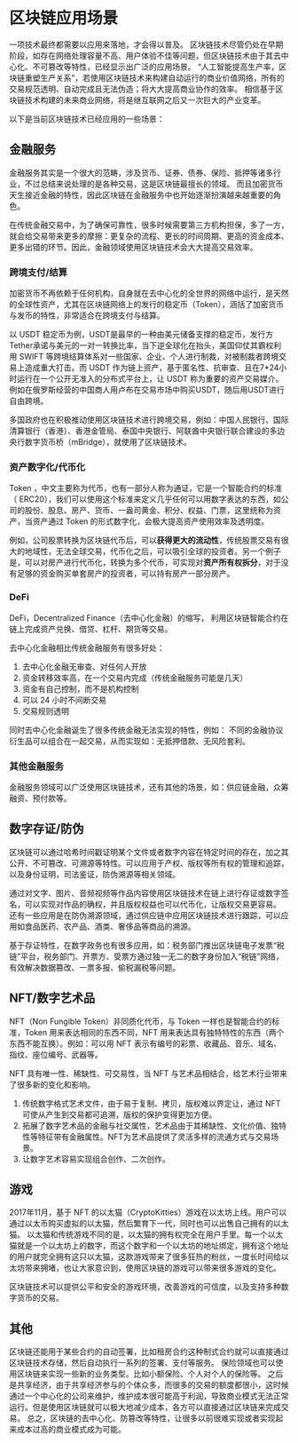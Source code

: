 # 区块链应用场景

一项技术最终都需要以应用来落地，才会得以普及。
区块链技术尽管仍处在早期阶段，如存在网络处理容量不高、用户体验不佳等问题，但区块链技术由于其去中心化、不可篡改等特性，已经显示出广泛的应用场景。
“人工智能提高生产率，区块链重塑生产关系”，若使用区块链技术来构建自动运行的商业价值网络，所有的交易规范透明、自动完成且无法伪造；将大大提高商业协作的效率。
相信基于区块链技术构建的未来商业网络，将是继互联网之后又一次巨大的产业变革。

以下是当前区块链技术已经应用的一些场景：


## 金融服务

金融服务其实是一个很大的范畴，涉及货币、证券、债券、保险、抵押等诸多行业，不过总结来说处理的是各种交易，这是区块链最擅长的领域。
而且加密货币天生接近金融的特性，因此区块链在金融服务中也开始逐渐扮演越来越重要的角色。

在传统金融交易中，为了确保可靠性，很多时候需要第三方机构担保，多了一方，就会给交易带来更多的摩擦：更复杂的流程、更长的时间周期、更高的资金成本、更多出错的环节。因此，金融领域使用区块链技术会大大提高交易效率。

### 跨境支付/结算


加密货币不再依赖于任何机构，自身就在去中心化的全世界的网络中运行，是天然的全球性资产，尤其在区块链网络上的发行的稳定币（Token），涵括了加密货币与发币的特性，非常适合在跨境支付与结算。

以 USDT 稳定币为例，USDT是最早的一种由美元储备支撑的稳定币，发行方Tether承诺与美元的一对一转换比率，当下逆全球化在抬头，美国仰仗其霸权利用 SWIFT 等跨境结算体系对一些国家、企业、个人进行制裁，对被制裁者跨境交易上造成重大打击。而 USDT 作为链上资产，基于匿名性、抗审查、且在7*24小时运行在一个公开无准入的分布式平台上，让 USDT 称为重要的资产交易媒介。
例如在俄罗斯经营的中国商人用卢布在交易市场中购买USDT，随后用USDT进行自由跨境。

多国政府也在积极推动使用区块链技术进行跨境交易，例如：中国人民银行、国际清算银行（香港）、香港金管局、泰国中央银行、阿联酋中央银行联合建设的多边央行数字货币桥（mBridge），就使用了区块链技术。


### 资产数字化/代币化

Token ，中文主要称为代币，也有一部分人称为通证，它是一个智能合约的标准（ ERC20），我们可以使用这个标准来定义几乎任何可以用数字表达的东西，如公司的股份、股息、房产、货币、一盎司黄金、积分、权益、门票，这里统称为资产，当资产通过 Token 的形式数字化，会极大提高资产使用效率及透明度。

例如，公司股票转换为区块链代币后，可以**获得更大的流动性**，传统股票交易有很大的地域性，无法全球交易，代币化之后，可以吸引全球的投资者。另一个例子是，可以对房产进行代币化，转换为多个代币，可实现对**资产所有权拆分**，对于没有足够的资金购买单套房产的投资者，可以持有房产一部分房产。



### DeFi

DeFi，Decentralized Finance（去中心化金融）的缩写， 利用区块链智能合约在链上完成资产兑换、借贷、杠杆、期货等交易。

去中心化金融相比传统金融服务有很多好处：
1. 去中心化金融无审查、对任何人开放
2. 资金转移效率高，在一个交易内完成（传统金融服务可能是几天）
3. 资金有自己控制，而不是机构控制
4. 可以 24 小时不间断交易
5. 交易规则透明


同时去中心化金融诞生了很多传统金融无法实现的特性，例如： 不同的金融协议衍生品可以组合在一起交易，从而实现如：无抵押借款、无风险套利。

### 其他金融服务

金融服务领域可以广泛使用区块链技术，还有其他的场景，如：供应链金融，众筹融资、预付款等。



## 数字存证/防伪

区块链可以通过哈希时间戳证明某个文件或者数字内容在特定时间的存在，加之其公开、不可篡改、可溯源等特性。可以应用于产权、版权等所有权的管理和追踪，以及身份证明，司法鉴证，防伪溯源等相关领域。

通过对文字、图片、音频视频等作品内容使用区块链技术在链上进行存证或数字签名，可以实现对作品的确权，并且版权权益也可以代币化，让版权交易更容易。
还有一些应用是在防伪溯源领域，通过供应链中应用区块链技术进行跟踪，可以应用如食品医药、农产品、酒类、奢侈品等商品的溯源。


基于存证特性，在数字政务也有很多应用，如：税务部门推出区块链电子发票“税链”平台，税务部门、开票方、受票方通过独一无二的数字身份加入“税链”网络，有效解决数据篡改、一票多报、偷税漏税等问题。



## NFT/数字艺术品

NFT（Non Fungible Token）非同质化代币，与 Token 一样也是智能合约的标准，Token 用来表达相同的东西不同，NFT 用来表达具有独特特性的东西（两个东西不能互换）。例如：可以用 NFT 表示有编号的彩票、收藏品、音乐、域名、指纹、座位编号、武器等。


NFT 具有唯一性、稀缺性、可交易性，当 NFT 与艺术品相结合，给艺术行业带来了很多新的变化和影响。
1. 传统数字格式艺术文件，由于易于复制、拷贝，版权难以界定让，通过 NFT 可使从产生到交易都可追溯，版权的保护变得更加方便。
2. 拓展了数字艺术品的金融与社交属性，艺术品由于其稀缺性、文化价值、独特性等特征带有金融属性。NFT为艺术品提供了灵活多样的流通方式与交易场景。
3. 让数字艺术容易实现组合创作、二次创作。



## 游戏

2017年11月，基于 NFT 的以太猫（CryptoKitties）游戏在以太坊上线。用户可以通过以太币购买虚拟的以太猫，然后繁育下一代，同时也可以出售自己拥有的以太猫。
以太猫和传统游戏不同的是，以太猫的拥有权完全在用户手里。每一个以太猫就是一个以太坊上的数字，而这个数字和一个以太坊的地址绑定，拥有这个地址的用户就完全拥有这只以太猫，这款游戏带来了很多狂热的粉丝，一度长时间给以太坊带来拥堵，也让大家意识到，使用区块链的游戏可以带来很多游戏的变化。


区块链技术可以提供公平和安全的游戏环境，改善游戏的可信度，以及支持多种数字货币的交易。





## 其他

区块链还能用于某些合约的自动签署，比如租房合约这种制式合约就可以直接通过区块链技术存储，然后自动执行一系列的签署、支付等服务。
保险领域也可以使用区块链来实现一些新的业务类型。比如小额保险、个人对个人的保险等。
之后是共享经济，由于共享经济参与的个体众多，而很多的交易的额度都很小，这时候通过一个中心化的公司来维护，维护成本很可能高于利润，导致商业模式无法正常运行。但是使用区块链就可以极大地减少成本，各方可以直接通过区块链来完成交易。
总之，区块链的去中心化、防篡改等特性，让很多以前很难实现或者实现起来成本过高的商业模式成为可能。
